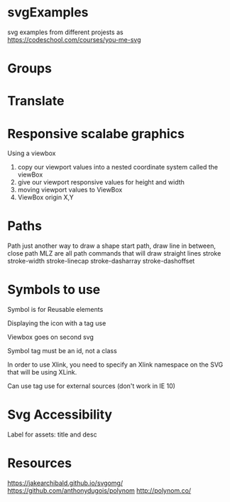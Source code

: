 # svgExamples
svg examples from different projests as
https://codeschool.com/courses/you-me-svg

# Groups

# Translate

# Responsive scalabe graphics
Using a viewbox
<ol>
    <li>copy our viewport values into a nested coordinate system called the viewBox</li>
    <li>give our viewport responsive values for height and width</li>
    <li>moving viewport values to ViewBox</li>   
    <li>ViewBox origin X,Y</li>      
</ol>

# Paths
Path just another way to draw a shape
<path d="M7,10 L7,10 L12,0 L17,10 Z"><path>
start path, draw line in between, close path
MLZ are all path commands that will draw straight lines
stroke
stroke-width
stroke-linecap
stroke-dasharray
stroke-dashoffset

# Symbols to use
<p>Symbol is for Reusable elements</p>
<p>Displaying the icon with a tag use</p>
<p>Viewbox goes on second svg</p>
<p>Symbol tag must be an id, not a class</p>
<p>In order to use Xlink, you need to specify an Xlink namespace on the SVG that will be using XLink.</p>
<p>Can use tag use for external sources (don't work in IE 10)</p>

# Svg Accessibility
Label for assets: title and desc

# Resources
https://jakearchibald.github.io/svgomg/
https://github.com/anthonydugois/polynom
http://polynom.co/
